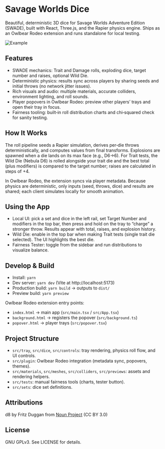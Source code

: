 # Savage Worlds Dice

Beautiful, deterministic 3D dice for Savage Worlds Adventure Edition (SWADE), built with React, Three.js, and the Rapier physics engine. Ships as an Owlbear Rodeo extension and runs standalone for local testing.

![Example](/docs/header.jpg)

## Features
- SWADE mechanics: Trait and Damage rolls, exploding dice, target number and raises, optional Wild Die.
- Deterministic physics: results sync across players by sharing seeds and initial throws (no network jitter issues).
- Rich visuals and audio: multiple materials, accurate colliders, environment lighting, and roll sounds.
- Player popovers in Owlbear Rodeo: preview other players’ trays and open their tray in focus.
- Fairness tooling: built‑in roll distribution charts and chi‑squared check for sanity testing.

## How It Works
The roll pipeline seeds a Rapier simulation, derives per‑die throws deterministically, and computes values from final transforms. Explosions are spawned when a die lands on its max face (e.g., D6→6). For Trait tests, the Wild Die (Nebula D6) is rolled alongside your trait die and the best total (plus modifiers) is compared to the target number; raises are calculated in steps of +4.

In Owlbear Rodeo, the extension syncs via player metadata. Because physics are deterministic, only inputs (seed, throws, dice) and results are shared; each client simulates locally for smooth animation.

## Using the App
- Local UI: pick a set and dice in the left rail, set Target Number and modifiers in the top bar, then press and hold on the tray to “charge” a stronger throw. Results appear with total, raises, and explosion history.
- Wild Die: enable in the top bar when making Trait tests (single trait die selected). The UI highlights the best die.
- Fairness Tester: toggle from the sidebar and run distributions to visualize balance.

## Develop & Build
- Install: `yarn`
- Dev server: `yarn dev` (Vite at http://localhost:5173)
- Production build: `yarn build` → outputs to `dist/`
- Preview build: `yarn preview`

Owlbear Rodeo extension entry points:
- `index.html` → main app (`src/main.tsx` / `src/App.tsx`)
- `background.html` → registers the popover (`src/background.ts`)
- `popover.html` → player trays (`src/popover.tsx`)

## Project Structure
- `src/tray`, `src/dice`, `src/controls`: tray rendering, physics roll flow, and UI controls.
- `src/plugin`: Owlbear Rodeo integration (metadata sync, popovers, themes).
- `src/materials`, `src/meshes`, `src/colliders`, `src/previews`: assets and rendering helpers.
- `src/tests`: manual fairness tools (charts, tester button).
- `src/sets`: dice set definitions.

## Attributions
d8 by Fritz Duggan from <a href="https://thenounproject.com/browse/icons/term/d8/" target="_blank" title="d8 Icons">Noun Project</a> (CC BY 3.0)

## License
GNU GPLv3. See LICENSE for details.
